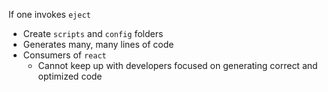 If one invokes `eject`
- Create `scripts` and `config` folders
- Generates many, many lines of code
- Consumers of `react`
	- Cannot keep up with developers focused on generating correct and optimized code

